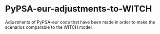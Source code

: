 # PyPSA-eur-adjustments-to-WITCH
Adjustments of PyPSA-eur code that have been made in order to make the scenarios comparable to the WITCH model
